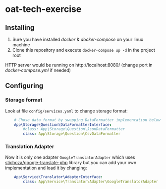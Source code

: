 # oat-tech-exercise
## Installing
1. Sure you have installed *docker* & *docker-compose* on your linux machine
2. Clone this repository and execute ``docker-compose up -d`` in the project root

HTTP server would be running on http://localhost:8080/ (change port in *docker-compose.yml* if needed)

## Configuring

### Storage format
Look at file ``config/services.yaml`` to change storage format:
```yaml
    # Chose data format by swapping DataFormatter implementation below
    App\Storage\Question\DataFormatterInterface:
        #class: App\Storage\Question\JsonDataFormatter
        class: App\Storage\Question\CsvDataFormatter
```

### Translation Adapter
Now it is only one adapter ``GoogleTranslatorAdapter`` which uses [stichoza/google-translate-php](https://github.com/Stichoza/google-translate-php) library but you can add your own implementation and load it by changing:
```yaml
    App\Service\Translator\AdapterInterface:
        class: App\Service\Translator\Adapter\GoogleTranslatorAdapter
```